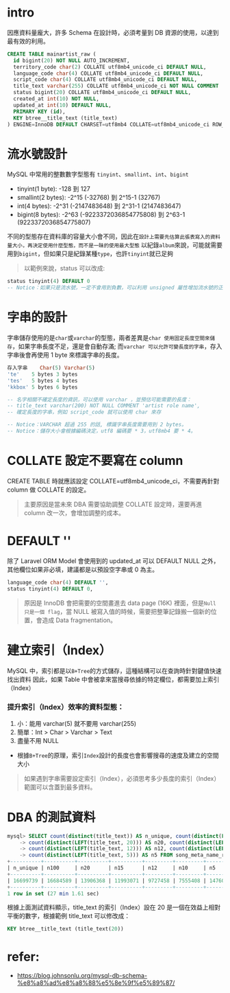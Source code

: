 # intro
因應資料量龐大，許多 Schema 在設計時，必須考量到 DB 資源的使用，以達到最有效的利用。
```sql
CREATE TABLE mainartist_raw (
  id bigint(20) NOT NULL AUTO_INCREMENT,
  territory_code char(2) COLLATE utf8mb4_unicode_ci DEFAULT NULL,
  language_code char(4) COLLATE utf8mb4_unicode_ci DEFAULT NULL,
  script_code char(4) COLLATE utf8mb4_unicode_ci DEFAULT NULL,
  title_text varchar(255) COLLATE utf8mb4_unicode_ci NOT NULL COMMENT 'artist role name',
  status bigint(20) COLLATE utf8mb4_unicode_ci DEFAULT NULL,
  created_at int(10) NOT NULL,
  updated_at int(10) DEFAULT NULL,
  PRIMARY KEY (id),
  KEY btree__title_text (title_text)
) ENGINE=InnoDB DEFAULT CHARSET=utf8mb4 COLLATE=utf8mb4_unicode_ci ROW_FORMAT=COMPRESSED
```

# 流水號設計
MySQL 中常用的整數數字型態有 `tinyint`、`smallint`、`int`、`bigint`

- tinyint(1 byte): -128 到 127
- smallint(2 bytes): -2^15 (-32768) 到 2^15-1 (32767)
- int(4 bytes): -2^31 (-2147483648) 到 2^31-1 (2147483647)
- bigint(8 bytes): -2^63 (-9223372036854775808) 到 2^63-1 (9223372036854775807)

不同的型態存在資料庫的容量大小會不同，因此在`設計上需要先估算此張表寫入的資料量大小，再決定使用什麼型態，而不是一昧的使用最大型態`
以紀錄`album`來說，可能就需要用到`bigint`，但如果只是紀錄某種`type`，也許`tinyint`就已足夠

> 以範例來說，status 可以改成: 
```sql
status tinyint(4) DEFAULT 0
-- Notice：如果只是流水號，一定不會用到負數，可以利用 unsigned 屬性增加流水號的正數區間。
```

# 字串的設計
字串儲存使用的是`char`或`varchar`的型態，兩者差異是`char 使用固定長度空間來儲存`，如果字串長度不足，還是會自動存滿;
而`varchar 可以允許可變長度的字串`，存入字串後會再使用 1 byte 來標識字串的長度。
<!-- 
char: 固定
varchar: 變動(vary)
 -->
```sql
存入字串	Char(5)	Varchar(5)
'te'	5 bytes	3 bytes
'tes'	5 bytes	4 bytes
'kkbox'	5 bytes	6 bytes

-- 名字相關不確定長度的資訊，可以使用 varchar ，並預估可能需要的長度：
-- title_text varchar(200) NOT NULL COMMENT 'artist role name',
-- 確定長度的字串，例如 script_code 就可以使用 char 來存

-- Notice：VARCHAR 超過 255 的話, 標識字串長度需要用到 2 bytes。
-- Notice：儲存大小會根據編碼決定，utf8 編碼要 * 3，utf8mb4 要 * 4。
```

# COLLATE 設定不要寫在 column
CREATE TABLE 時就應該設定 COLLATE=utf8mb4_unicode_ci，不需要再針對 column 做 COLLATE 的設定。
> 主要原因是當未來 DBA 需要協助調整 COLLATE 設定時，還要再進 column 改一次，會增加調整的成本。
<!-- Notice：除非欄位有特殊編碼需求，不然統一都設定在 Table。 -->


# DEFAULT ''
除了 Laravel ORM Model 會使用到的 updated_at 可以 DEFAULT NULL 之外，其他欄位如果非必填，建議都是以預設空字串或 0 為主。
```sql
language_code char(4) DEFAULT '',
status tinyint(4) DEFAULT 0,
```
> 原因是 InnoDB 會把需要的空間畫進去 data page (16K) 裡面，但是`Null 只是一個 flag`，當 NULL 被寫入值的時候，需要把整筆記錄搬一個新的位置，會造成 Data fragmentation。


# 建立索引（Index）
MySQL 中，索引都是以`B+Tree`的方式儲存，這種結構可以在查詢時針對鍵值快速找出資料
因此，如果 Table 中會被拿來當搜尋依據的特定欄位，都需要加上索引（Index）

### 提升索引（Index）效率的資料型態：

1. 小：能用 varchar(5) 就不要用 varchar(255)
2. 簡單：Int > Char > Varchar > Text
3. 盡量不用 NULL

- 根據`B+Tree`的原理，索引`Index`設計的長度也會影響搜尋的速度及建立的空間大小
> 如果遇到字串需要設定索引（Index），必須思考多少長度的索引（Index）範圍可以含蓋到最多資料。
<!-- e.g. 以 mainartist_raw 的 title_text (其實就是 artist_name) 為例，取前 20 個字就可以涵蓋到大部份的名字。 -->

# DBA 的測試資料
```sql
mysql> SELECT count(distinct(title_text)) AS n_unique, count(distinct(LEFT(title_text, 100))) AS n100,
    -> count(distinct(LEFT(title_text, 20))) AS n20, count(distinct(LEFT(title_text, 15))) AS n15,
    -> count(distinct(LEFT(title_text, 12))) AS n12, count(distinct(LEFT(title_text, 10))) AS n10,
    -> count(distinct(LEFT(title_text, 5))) AS n5 FROM song_meta_name_raw;
+----------+----------+----------+----------+---------+---------+---------+
| n_unique | n100     | n20      | n15      | n12     | n10     | n5      |
+----------+----------+----------+----------+---------+---------+---------+
| 16699739 | 16684589 | 13906368 | 11993071 | 9727458 | 7555408 | 1476038 |
+----------+----------+----------+----------+---------+---------+---------+
1 row in set (27 min 1.61 sec)
```
根據上面測試資料顯示，title_text 的索引（Index）設在 20 是一個在效益上相對平衡的數字，根據範例 title_text 可以修改成：
```sql
KEY btree__title_text (title_text(20))
```


# refer:
- https://blog.johnsonlu.org/mysql-db-schema-%e8%a8%ad%e8%a8%88%e5%8e%9f%e5%89%87/
